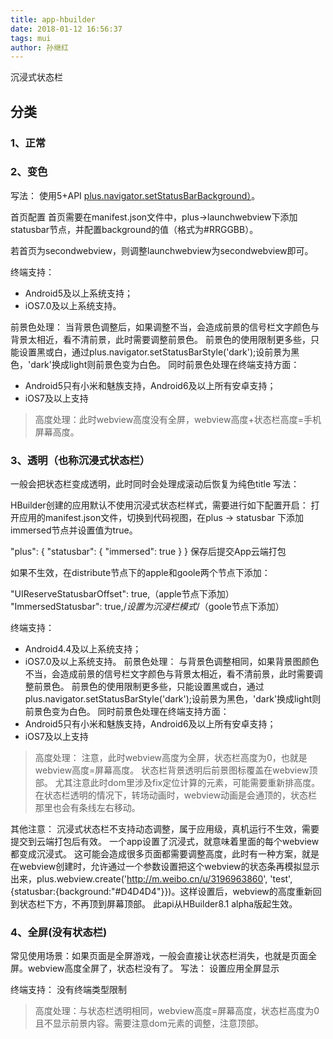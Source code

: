 ```yaml
---
title: app-hbuilder
date: 2018-01-12 16:56:37
tags: mui
author: 孙继红
---
```

沉浸式状态栏

## 分类
 ### 1、正常
 ### 2、变色
 写法：
 使用5+API [plus.navigator.setStatusBarBackground）](https://hexo.io/docs/server.html)。

 首页配置
 首页需要在manifest.json文件中，plus->launchwebview下添加statusbar节点，并配置background的值（格式为#RRGGBB）。


 若首页为secondwebview，则调整launchwebview为secondwebview即可。

 终端支持：
 - Android5及以上系统支持；
 - iOS7.0及以上系统支持。

 前景色处理：
 当背景色调整后，如果调整不当，会造成前景的信号栏文字颜色与背景太相近，看不清前景，此时需要调整前景色。
 前景色的使用限制更多些，只能设置黑或白，通过plus.navigator.setStatusBarStyle('dark');设前景为黑色，'dark'换成light则前景色变为白色。
 同时前景色处理在终端支持方面：
 - Android5只有小米和魅族支持，Android6及以上所有安卓支持；
 - iOS7及以上支持

 > 高度处理：此时webview高度没有全屏，webview高度+状态栏高度=手机屏幕高度。


 ### 3、透明（也称沉浸式状态栏）

 一般会把状态栏变成透明，此时同时会处理成滚动后恢复为纯色title
  写法：

  HBuilder创建的应用默认不使用沉浸式状态栏样式，需要进行如下配置开启：
  打开应用的manifest.json文件，切换到代码视图，在plus -> statusbar 下添加immersed节点并设置值为true。

  "plus": {
      "statusbar": {
          "immersed": true
      }
  }
  保存后提交App云端打包

  如果不生效，在distribute节点下的apple和goole两个节点下添加：

  "UIReserveStatusbarOffset": true,（apple节点下添加）
  "ImmersedStatusbar": true,/*设置为沉浸栏模式*/（goole节点下添加）


  终端支持：
  - Android4.4及以上系统支持；
  - iOS7.0及以上系统支持。
  前景色处理：
  与背景色调整相同，如果背景图颜色不当，会造成前景的信号栏文字颜色与背景太相近，看不清前景，此时需要调整前景色。
  前景色的使用限制更多些，只能设置黑或白，通过plus.navigator.setStatusBarStyle('dark');设前景为黑色，'dark'换成light则前景色变为白色。
  同时前景色处理在终端支持方面：
  - Android5只有小米和魅族支持，Android6及以上所有安卓支持；
  - iOS7及以上支持

  > 高度处理：
  注意，此时webview高度为全屏，状态栏高度为0，也就是webview高度=屏幕高度。
  状态栏背景透明后前景图标覆盖在webview顶部。
  尤其注意此时dom里涉及fix定位计算的元素，可能需要重新排高度。
  在状态栏透明的情况下，转场动画时，webview动画是会通顶的，状态栏那里也会有条线左右移动。

  其他注意：
  沉浸式状态栏不支持动态调整，属于应用级，真机运行不生效，需要提交到云端打包后有效。
  一个app设置了沉浸式，就意味着里面的每个webview都变成沉浸式。
  这可能会造成很多页面都需要调整高度，此时有一种方案，就是在webview创建时，允许通过一个参数设置把这个webview的状态条再模拟显示出来，plus.webview.create('http://m.weibo.cn/u/3196963860', 'test', {statusbar:{background:"#D4D4D4"}})。这样设置后，webview的高度重新回到状态栏下方，不再顶到屏幕顶部。
  此api从HBuilder8.1 alpha版起生效。


 ### 4、全屏(没有状态栏)

  常见使用场景：如果页面是全屏游戏，一般会直接让状态栏消失，也就是页面全屏。webview高度全屏了，状态栏没有了。
  写法：
  设置应用全屏显示

  终端支持：
  没有终端类型限制
  > 高度处理：与状态栏透明相同，webview高度=屏幕高度，状态栏高度为0且不显示前景内容。需要注意dom元素的调整，注意顶部。